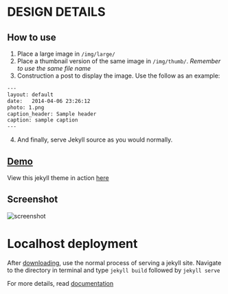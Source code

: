 DESIGN DETAILS
=========


## How to use
1. Place a large image in `/img/large/`
2. Place a thumbnail version of the same image in `/img/thumb/`. _Remember to use the same file name_
3. Construction a post to display the image. Use the follow as an example:
```txt
---
layout: default
date:   2014-04-06 23:26:12
photo: 1.png
caption_header: Sample header
caption: sample caption
---
```
4. And finally, serve Jekyll source as you would normally.

## [Demo](https://iamnii.github.io/GridGallery)

View this jekyll theme in action [here](https://iamnii.github.io/GridGallery)

## Screenshot
![screenshot](https://raw.github.com/iamnii/GridGallery/master/jggg.png)

Localhost deployment
=========
After [downloading](https://github.com/iamnii/GridGallery/archive/master.zip), use the normal process of serving a jekyll site. Navigate to the directory in terminal and type `jekyll build` followed by `jekyll serve`

For more details, read [documentation](http://jekyllrb.com/)

